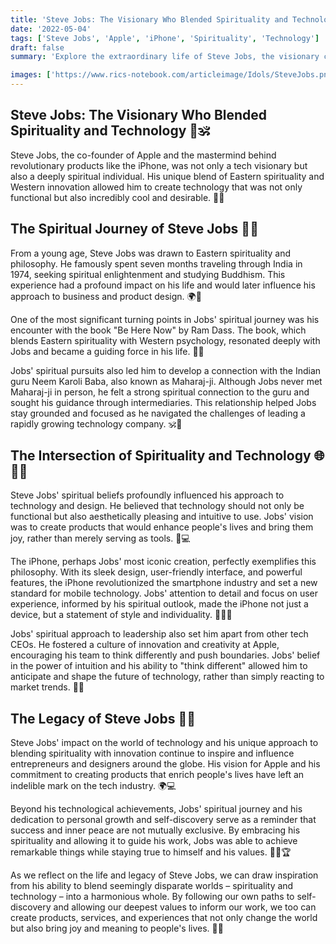 ```yaml
---
title: 'Steve Jobs: The Visionary Who Blended Spirituality and Technology'
date: '2022-05-04'
tags: ['Steve Jobs', 'Apple', 'iPhone', 'Spirituality', 'Technology']
draft: false
summary: 'Explore the extraordinary life of Steve Jobs, the visionary co-founder of Apple, and discover how his spiritual journey influenced his approach to technology. Learn about his transformative encounter with Be Here Now, his connection to Neem Karoli Baba, and how these experiences shaped his leadership style and the iconic products he created.'

images: ['https://www.rics-notebook.com/articleimage/Idols/SteveJobs.png']
---
```


## Steve Jobs: The Visionary Who Blended Spirituality and Technology 🍎🕉️

Steve Jobs, the co-founder of Apple and the mastermind behind revolutionary products like the iPhone, was not only a tech visionary but also a deeply spiritual individual. His unique blend of Eastern spirituality and Western innovation allowed him to create technology that was not only functional but also incredibly cool and desirable. 📱✨

## The Spiritual Journey of Steve Jobs 🧘‍♂️

From a young age, Steve Jobs was drawn to Eastern spirituality and philosophy. He famously spent seven months traveling through India in 1974, seeking spiritual enlightenment and studying Buddhism. This experience had a profound impact on his life and would later influence his approach to business and product design. 🌍🙏

One of the most significant turning points in Jobs' spiritual journey was his encounter with the book "Be Here Now" by Ram Dass. The book, which blends Eastern spirituality with Western psychology, resonated deeply with Jobs and became a guiding force in his life. 📖💡

Jobs' spiritual pursuits also led him to develop a connection with the Indian guru Neem Karoli Baba, also known as Maharaj-ji. Although Jobs never met Maharaj-ji in person, he felt a strong spiritual connection to the guru and sought his guidance through intermediaries. This relationship helped Jobs stay grounded and focused as he navigated the challenges of leading a rapidly growing technology company. 🕉️💼

## The Intersection of Spirituality and Technology 🌐🧘‍♂️

Steve Jobs' spiritual beliefs profoundly influenced his approach to technology and design. He believed that technology should not only be functional but also aesthetically pleasing and intuitive to use. Jobs' vision was to create products that would enhance people's lives and bring them joy, rather than merely serving as tools. 🎨💻

The iPhone, perhaps Jobs' most iconic creation, perfectly exemplifies this philosophy. With its sleek design, user-friendly interface, and powerful features, the iPhone revolutionized the smartphone industry and set a new standard for mobile technology. Jobs' attention to detail and focus on user experience, informed by his spiritual outlook, made the iPhone not just a device, but a statement of style and individuality. 📱👨‍💻

Jobs' spiritual approach to leadership also set him apart from other tech CEOs. He fostered a culture of innovation and creativity at Apple, encouraging his team to think differently and push boundaries. Jobs' belief in the power of intuition and his ability to "think different" allowed him to anticipate and shape the future of technology, rather than simply reacting to market trends. 🔮💡

## The Legacy of Steve Jobs 🍏🌟

Steve Jobs' impact on the world of technology and his unique approach to blending spirituality with innovation continue to inspire and influence entrepreneurs and designers around the globe. His vision for Apple and his commitment to creating products that enrich people's lives have left an indelible mark on the tech industry. 🌍💻

Beyond his technological achievements, Jobs' spiritual journey and his dedication to personal growth and self-discovery serve as a reminder that success and inner peace are not mutually exclusive. By embracing his spirituality and allowing it to guide his work, Jobs was able to achieve remarkable things while staying true to himself and his values. 🧘‍♂️🏆

As we reflect on the life and legacy of Steve Jobs, we can draw inspiration from his ability to blend seemingly disparate worlds – spirituality and technology – into a harmonious whole. By following our own paths to self-discovery and allowing our deepest values to inform our work, we too can create products, services, and experiences that not only change the world but also bring joy and meaning to people's lives. 🌈🙌
